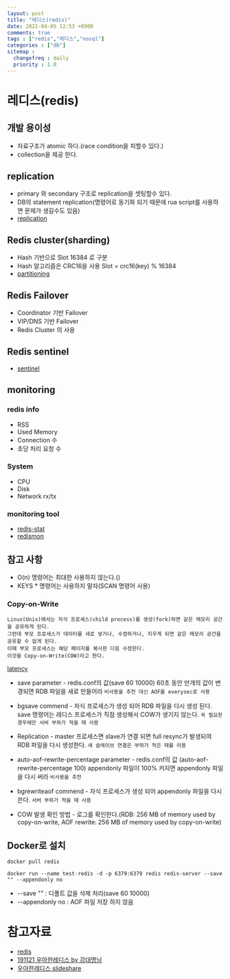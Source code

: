```yaml
---
layout: post
title: "레디스(redis)"
date: 2021-04-05 12:53 +0900
comments: true
tags : ["redis","레디스","nosql"]
categories : ["db"]
sitemap :
  changefreq : daily
  priority : 1.0
---
```

# 레디스(redis)

## 개발 용이성
* 자료구조가 atomic 하다.(race condition을 피할수 있다.)
* collection을 제공 한다.

## replication
* primary 와 secondary 구조로 replication을 셋팅할수 있다.
* DB의 statement replication(명령어로 동기화 되기 때문에 rua script를 사용하면 문제가 생길수도 있음)
* [replication](https://redis.io/topics/replication)

## Redis cluster(sharding)
* Hash 기반으로 Slot 16384 로 구분
* Hash 알고리즘은 CRC16을 사용 Slot = crc16(key) % 16384
* [partitioning](https://redis.io/topics/partitioning)

## Redis Failover
* Coordinator 기반 Failover 
* VIP/DNS 기반 Failover
* Redis Cluster 의 사용
  
## Redis sentinel
* [sentinel](https://redis.io/topics/sentinel)

## monitoring

### redis info
* RSS
* Used Memory
* Connection 수
* 초당 처리 요청 수

### System
* CPU
* Disk
* Network rx/tx

### monitoring tool
* [redis-stat](https://github.com/junegunn/redis-stat)
* [redismon](https://github.com/charsyam/redismon)

## 참고 사항
* O(n) 명령어는 최대한 사용하지 않는다.()
* KEYS * 명령어는 사용하지 말자(SCAN 명령어 사용)

### Copy-on-Write
```
Linux(Unix)에서는 자식 프로세스(child process)를 생성(fork)하면 같은 메모리 공간을 공유하게 된다.
그런데 부모 프로세스가 데이터를 새로 넣거나, 수정하거나, 지우게 되면 같은 메모리 공간을 공유할 수 없게 된다. 
이때 부모 프로세스는 해당 페이지를 복사한 다음 수정한다.   
이것을 Copy-on-Write(COW)라고 한다.
```
[latency](http://redis.io/topics/latency)

* save parameter - redis.conf의 값(save 60 10000) 60초 동안 만개의 값이 변경되면 RDB 파일을 새로 만들어라
  `비사용을 추천 대신 AOF를 everysec로 사용`
* bgsave commend - 자식 프로세스가 생성 되어 RDB 파일을 다시 생성 된다. save 명령어는 레디스 프로세스가 직점 생성해서 COW가 생기지 않는다.
  `꼭 필요한 경우에만 서버 부하가 적을 때 사용`
* Replication - master 프로세스면 slave가 연결 되면 full resync가 발생되여 RDB 파일을 다시 생성한다.
  `새 슬레이브 연결은 부하가 적은 때를 이용`
* auto-aof-rewrite-percentage parameter - redis.conf의 값 (auto-aof-rewrite-percentage 100) appendonly 파일이 100% 커지면 appendonly 파일을 다시 써라
  `비사용을 추천`
* bgrewriteaof commend - 자식 프로세스가 생성 되어 appendonly 파일을 다시 쓴다.
  `서버 부하가 적을 때 사용`

* COW 발생 확인 방법 - 로그를 확인한다.(RDB: 256 MB of memory used by copy-on-write, AOF rewrite: 256 MB of memory used by copy-on-write)


## Docker로 설치

```
docker pull redis

docker run --name test-redis -d -p 6379:6379 redis redis-server --save "" --appendonly no
```

* --save "" : 디폴트 값을 삭제 처리(save 60 10000)
* --appendonly no : AOF 파일 저장 하지 않음


# 참고자료
* [redis](https://redis.io/)
* [191121 우아한레디스 by 강대명님](https://www.youtube.com/watch?v=mPB2CZiAkKM)
* [우아한레디스 slideshare](https://www.slideshare.net/charsyam2/redis-196314086)

